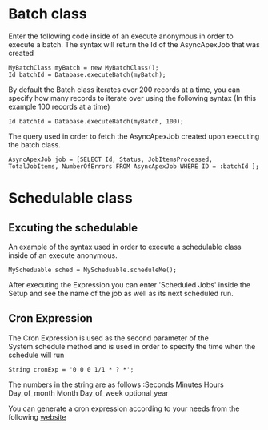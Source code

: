 # Batch class

Enter the following code inside of an execute anonymous in order to execute a batch.
The syntax will return the Id of the AsyncApexJob that was created
```apex
MyBatchClass myBatch = new MyBatchClass();
Id batchId = Database.executeBatch(myBatch);
```

By default the Batch class iterates over 200 records at a time, you can specify how many records to iterate over using the following syntax (In this example 100 records at a time)
```apex
Id batchId = Database.executeBatch(myBatch, 100);
```

The query used in order to fetch the AsyncApexJob created upon executing the batch class.
```apex
AsyncApexJob job = [SELECT Id, Status, JobItemsProcessed, TotalJobItems, NumberOfErrors FROM AsyncApexJob WHERE ID = :batchId ];
```


# Schedulable class

## Excuting the schedulable

An example of the syntax used in order to execute a schedulable class inside of an execute anonymous.
```apex
MyScheduable sched = MyScheduable.scheduleMe();
```

After executing the Expression you can enter 'Scheduled Jobs' inside the Setup and see the name of the job as well as its next scheduled run.


## Cron Expression

The Cron Expression is used as the second parameter of the System.schedule method and is used in order to specify the time when the schedule will run
```apex
String cronExp = '0 0 0 1/1 * ? *';
```

The numbers in the string are as follows :Seconds Minutes Hours Day_of_month Month Day_of_week optional_year

You can generate a cron expression according to your needs from the following [website](http://www.cronmaker.com/)